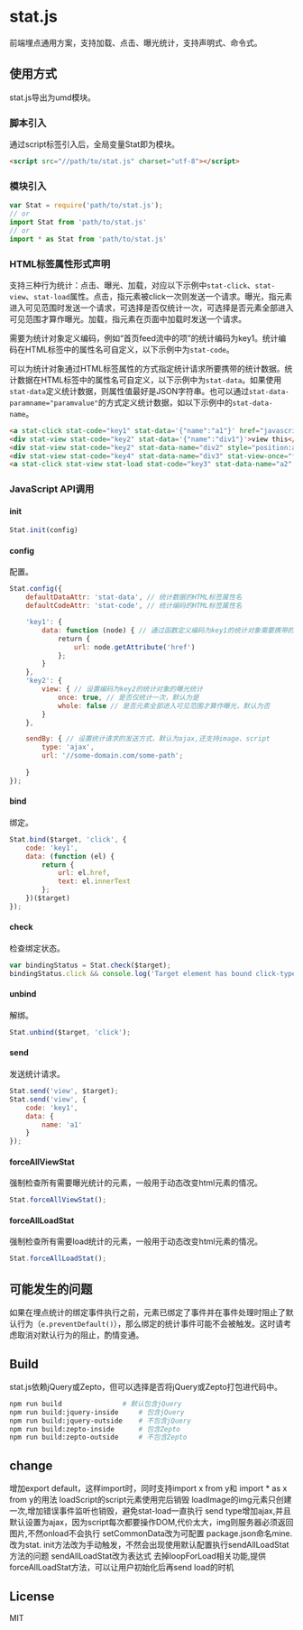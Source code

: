 # stat.js

前端埋点通用方案，支持加载、点击、曝光统计，支持声明式、命令式。

## 使用方式

stat.js导出为umd模块。

### 脚本引入

通过script标签引入后，全局变量Stat即为模块。

```html
<script src="//path/to/stat.js" charset="utf-8"></script>
```

### 模块引入

```js
var Stat = require('path/to/stat.js');
// or
import Stat from 'path/to/stat.js'
// or
import * as Stat from 'path/to/stat.js'

```

### HTML标签属性形式声明

支持三种行为统计：点击、曝光、加载，对应以下示例中`stat-click`、`stat-view`、`stat-load`属性。点击，指元素被click一次则发送一个请求。曝光，指元素进入可见范围时发送一个请求，可选择是否仅统计一次，可选择是否元素全部进入可见范围才算作曝光。加载，指元素在页面中加载时发送一个请求。

需要为统计对象定义编码，例如“首页feed流中的项”的统计编码为key1。统计编码在HTML标签中的属性名可自定义，以下示例中为`stat-code`。

可以为统计对象通过HTML标签属性的方式指定统计请求所要携带的统计数据。统计数据在HTML标签中的属性名可自定义，以下示例中为`stat-data`。如果使用`stat-data`定义统计数据，则属性值最好是JSON字符串。也可以通过`stat-data-paramname="paramvalue"`的方式定义统计数据，如以下示例中的`stat-data-name`。

```html
<a stat-click stat-code="key1" stat-data='{"name":"a1"}' href="javascript:void(0);">click this</a>
<div stat-view stat-code="key2" stat-data='{"name":"div1"}'>view this</div>
<div stat-view stat-code="key2" stat-data-name="div2" style="position:absolute;top:2000px;left:0px;">view this</div>
<div stat-view stat-code="key4" stat-data-name="div3" stat-view-once="false" style="position:absolute;top:2100px;left:0px;">view this</div>
<a stat-click stat-view stat-load stat-code="key3" stat-data-name="a2" href="javascript:void(0);">click or view this</a>
```

### JavaScript API调用

#### init
```js
Stat.init(config)
```

#### config

配置。

```js
Stat.config({
    defaultDataAttr: 'stat-data', // 统计数据的HTML标签属性名
    defaultCodeAttr: 'stat-code', // 统计编码的HTML标签属性名

    'key1': {
        data: function (node) { // 通过函数定义编码为key1的统计对象需要携带的数据
            return {
                url: node.getAttribute('href')
            };
        }
    },
    'key2': {
        view: { // 设置编码为key2的统计对象的曝光统计
            once: true, // 是否仅统计一次，默认为是
            whole: false // 是否元素全部进入可见范围才算作曝光，默认为否
        }
    },

    sendBy: { // 设置统计请求的发送方式，默认为ajax,还支持image、script
        type: 'ajax',
        url: '//some-domain.com/some-path';
        
    }
});
```

#### bind

绑定。

```js
Stat.bind($target, 'click', {
    code: 'key1',
    data: (function (el) {
        return {
            url: el.href,
            text: el.innerText
        };
    })($target)
});
```

#### check

检查绑定状态。

```js
var bindingStatus = Stat.check($target);
bindingStatus.click && console.log('Target element has bound click-type stat.');
```

#### unbind

解绑。

```js
Stat.unbind($target, 'click');
```

#### send

发送统计请求。

```js
Stat.send('view', $target);
Stat.send('view', {
    code: 'key1',
    data: {
        name: 'a1'
    }
});
```

#### forceAllViewStat

强制检查所有需要曝光统计的元素，一般用于动态改变html元素的情况。

```js
Stat.forceAllViewStat();
```

#### forceAllLoadStat

强制检查所有需要load统计的元素，一般用于动态改变html元素的情况。

```js
Stat.forceAllLoadStat();
```

## 可能发生的问题

如果在埋点统计的绑定事件执行之前，元素已绑定了事件并在事件处理时阻止了默认行为（`e.preventDefault()`），那么绑定的统计事件可能不会被触发。这时请考虑取消对默认行为的阻止，酌情变通。

## Build

stat.js依赖jQuery或Zepto，但可以选择是否将jQuery或Zepto打包进代码中。

```bash
npm run build               # 默认包含jQuery
npm run build:jquery-inside     # 包含jQuery
npm run build:jquery-outside    # 不包含jQuery
npm run build:zepto-inside      # 包含Zepto
npm run build:zepto-outside     # 不包含Zepto
```

## change

增加export default，这样import时，同时支持import x from y和 import * as x from y的用法
loadScript的script元素使用完后销毁
loadImage的img元素只创建一次,增加错误事件监听也销毁，避免stat-load一直执行
send type增加ajax,并且默认设置为ajax，因为script每次都要操作DOM,代价太大，img则服务器必须返回图片,不然onload不会执行
setCommonData改为可配置
package.json命名mine.改为stat.
init方法改为手动触发，不然会出现使用默认配置执行sendAllLoadStat方法的问题
sendAllLoadStat改为表达式
去掉loopForLoad相关功能,提供forceAllLoadStat方法，可以让用户初始化后再send load的时机



## License

MIT

